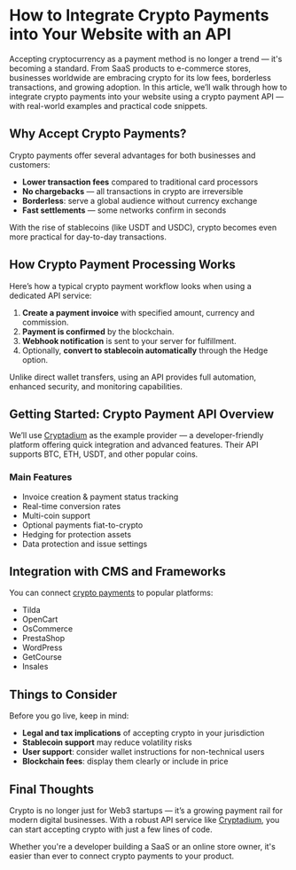 # How to Integrate Crypto Payments into Your Website with an API

Accepting cryptocurrency as a payment method is no longer a trend — it's becoming a standard. From SaaS products to e-commerce stores, businesses worldwide are embracing crypto for its low fees, borderless transactions, and growing adoption. In this article, we’ll walk through how to integrate crypto payments into your website using a crypto payment API — with real-world examples and practical code snippets.

## Why Accept Crypto Payments?

Crypto payments offer several advantages for both businesses and customers:

- **Lower transaction fees** compared to traditional card processors  
- **No chargebacks** — all transactions in crypto are irreversible  
- **Borderless**: serve a global audience without currency exchange  
- **Fast settlements** — some networks confirm in seconds  

With the rise of stablecoins (like USDT and USDC), crypto becomes even more practical for day-to-day transactions.

## How Crypto Payment Processing Works

Here’s how a typical crypto payment workflow looks when using a dedicated API service:

1. **Create a payment invoice** with specified amount, currency and commission.  
2. **Payment is confirmed** by the blockchain.  
3. **Webhook notification** is sent to your server for fulfillment.  
4. Optionally, **convert to stablecoin automatically** through the Hedge option.  

Unlike direct wallet transfers, using an API provides full automation, enhanced security, and monitoring capabilities.

## Getting Started: Crypto Payment API Overview

We’ll use [Cryptadium](https://cryptadium.com/) as the example provider — a developer-friendly platform offering quick integration and advanced features. Their API supports BTC, ETH, USDT, and other popular coins.

### Main Features

- Invoice creation & payment status tracking  
- Real-time conversion rates  
- Multi-coin support  
- Optional payments fiat-to-crypto  
- Hedging for protection assets  
- Data protection and issue settings  

## Integration with CMS and Frameworks

You can connect [crypto payments](https://cryptadium.com/) to popular platforms:

- Tilda  
- OpenCart  
- OsCommerce  
- PrestaShop  
- WordPress  
- GetCourse  
- Insales  

## Things to Consider

Before you go live, keep in mind:

- **Legal and tax implications** of accepting crypto in your jurisdiction  
- **Stablecoin support** may reduce volatility risks  
- **User support**: consider wallet instructions for non-technical users  
- **Blockchain fees**: display them clearly or include in price  

## Final Thoughts

Crypto is no longer just for Web3 startups — it’s a growing payment rail for modern digital businesses. With a robust API service like [Cryptadium](https://cryptadium.com/ru), you can start accepting crypto with just a few lines of code.

Whether you're a developer building a SaaS or an online store owner, it's easier than ever to connect crypto payments to your product.
